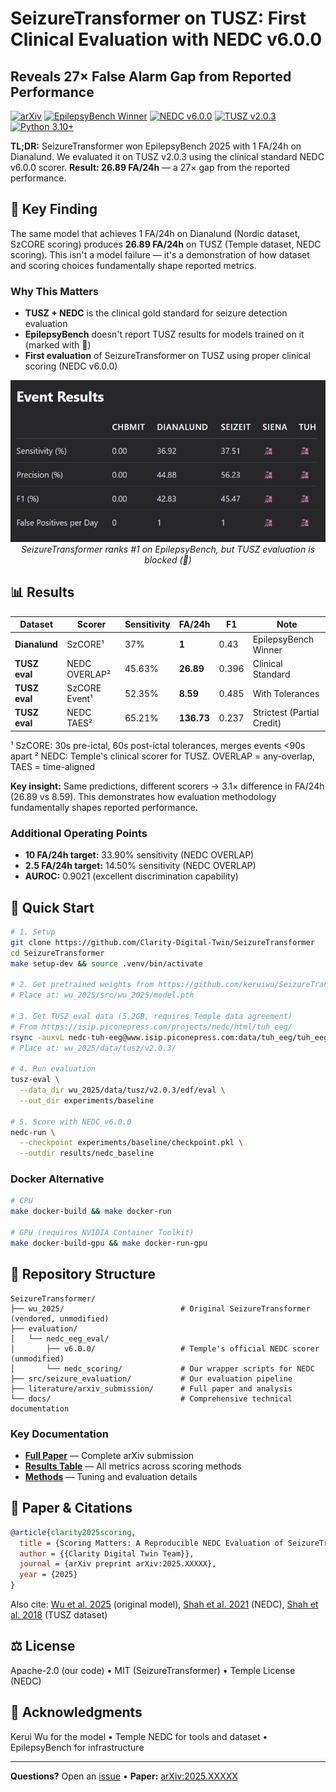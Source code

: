 # SeizureTransformer on TUSZ: First Clinical Evaluation with NEDC v6.0.0
## Reveals 27× False Alarm Gap from Reported Performance

[![arXiv](https://img.shields.io/badge/arXiv-2025.XXXXX-b31b1b.svg)](https://arxiv.org/abs/2025.XXXXX)
[![EpilepsyBench Winner](https://img.shields.io/badge/EpilepsyBench%202025-%231-gold.svg)](https://epilepsybenchmarks.com/challenge/)
[![NEDC v6.0.0](https://img.shields.io/badge/NEDC-v6.0.0-brightgreen.svg)](https://www.isip.piconepress.com/projects/nedc/)
[![TUSZ v2.0.3](https://img.shields.io/badge/TUSZ-v2.0.3-blue.svg)](https://isip.piconepress.com/projects/tuh_eeg/)
[![Python 3.10+](https://img.shields.io/badge/python-3.10+-blue.svg)](https://www.python.org/downloads/)

**TL;DR:** SeizureTransformer won EpilepsyBench 2025 with 1 FA/24h on Dianalund. We evaluated it on TUSZ v2.0.3 using the clinical standard NEDC v6.0.0 scorer. **Result: 26.89 FA/24h** — a 27× gap from the reported performance.

## 🎯 Key Finding

The same model that achieves 1 FA/24h on Dianalund (Nordic dataset, SzCORE scoring) produces **26.89 FA/24h** on TUSZ (Temple dataset, NEDC scoring). This isn't a model failure — it's a demonstration of how dataset and scoring choices fundamentally shape reported metrics.

### Why This Matters
- **TUSZ + NEDC** is the clinical gold standard for seizure detection evaluation
- **EpilepsyBench** doesn't report TUSZ results for models trained on it (marked with 🚂)
- **First evaluation** of SeizureTransformer on TUSZ using proper clinical scoring (NEDC v6.0.0)

<p align="center">
<img src="docs/images/wu_ebench.png" alt="EpilepsyBench showing SeizureTransformer #1 but no TUSZ results" width="600">
<br>
<em>SeizureTransformer ranks #1 on EpilepsyBench, but TUSZ evaluation is blocked (🚂)</em>
</p>

## 📊 Results

| Dataset | Scorer | Sensitivity | FA/24h | F1 | Note |
|---------|--------|-------------|--------|-----|------|
| **Dianalund** | SzCORE¹ | 37% | **1** | 0.43 | EpilepsyBench Winner |
| **TUSZ eval** | NEDC OVERLAP² | 45.63% | **26.89** | 0.396 | Clinical Standard |
| **TUSZ eval** | SzCORE Event¹ | 52.35% | **8.59** | 0.485 | With Tolerances |
| **TUSZ eval** | NEDC TAES² | 65.21% | **136.73** | 0.237 | Strictest (Partial Credit) |

¹ SzCORE: 30s pre-ictal, 60s post-ictal tolerances, merges events <90s apart
² NEDC: Temple's clinical scorer for TUSZ. OVERLAP = any-overlap, TAES = time-aligned

**Key insight:** Same predictions, different scorers → 3.1× difference in FA/24h (26.89 vs 8.59). This demonstrates how evaluation methodology fundamentally shapes reported performance.

### Additional Operating Points
- **10 FA/24h target:** 33.90% sensitivity (NEDC OVERLAP)
- **2.5 FA/24h target:** 14.50% sensitivity (NEDC OVERLAP)
- **AUROC:** 0.9021 (excellent discrimination capability)

## 🚀 Quick Start

```bash
# 1. Setup
git clone https://github.com/Clarity-Digital-Twin/SeizureTransformer
cd SeizureTransformer
make setup-dev && source .venv/bin/activate

# 2. Get pretrained weights from https://github.com/keruiwu/SeizureTransformer
# Place at: wu_2025/src/wu_2025/model.pth

# 3. Get TUSZ eval data (5.2GB, requires Temple data agreement)
# From https://isip.piconepress.com/projects/nedc/html/tuh_eeg/
rsync -auxvL nedc-tuh-eeg@www.isip.piconepress.com:data/tuh_eeg/tuh_eeg_seizure/v2.0.3/edf/eval .
# Place at: wu_2025/data/tusz/v2.0.3/

# 4. Run evaluation
tusz-eval \
  --data_dir wu_2025/data/tusz/v2.0.3/edf/eval \
  --out_dir experiments/baseline

# 5. Score with NEDC v6.0.0
nedc-run \
  --checkpoint experiments/baseline/checkpoint.pkl \
  --outdir results/nedc_baseline
```

### Docker Alternative

```bash
# CPU
make docker-build && make docker-run

# GPU (requires NVIDIA Container Toolkit)
make docker-build-gpu && make docker-run-gpu
```

## 📂 Repository Structure

```
SeizureTransformer/
├── wu_2025/                          # Original SeizureTransformer (vendored, unmodified)
├── evaluation/
│   └── nedc_eeg_eval/
│       ├── v6.0.0/                   # Temple's official NEDC scorer (unmodified)
│       └── nedc_scoring/             # Our wrapper scripts for NEDC
├── src/seizure_evaluation/           # Our evaluation pipeline
├── literature/arxiv_submission/      # Full paper and analysis
└── docs/                             # Comprehensive technical documentation
```

### Key Documentation
- **[Full Paper](literature/arxiv_submission/current_draft/FULL_PAPER_PURE.md)** — Complete arXiv submission
- **[Results Table](docs/results/FINAL_COMPREHENSIVE_RESULTS_TABLE.md)** — All metrics across scoring methods
- **[Methods](docs/evaluation/PARAMETER_TUNING_METHODOLOGY.md)** — Tuning and evaluation details

## 📝 Paper & Citations

```bibtex
@article{clarity2025scoring,
  title = {Scoring Matters: A Reproducible NEDC Evaluation of SeizureTransformer on TUSZ},
  author = {{Clarity Digital Twin Team}},
  journal = {arXiv preprint arXiv:2025.XXXXX},
  year = {2025}
}
```

Also cite: [Wu et al. 2025](https://arxiv.org/abs/2504.00336) (original model), [Shah et al. 2021](https://www.isip.piconepress.com/publications/conference_presentations/2021/ieee_spmb/evaluation/) (NEDC), [Shah et al. 2018](https://doi.org/10.3389/fninf.2018.00083) (TUSZ dataset)

## ⚖️ License

Apache-2.0 (our code) • MIT (SeizureTransformer) • Temple License (NEDC)

## 🙏 Acknowledgments

Kerui Wu for the model • Temple NEDC for tools and dataset • EpilepsyBench for infrastructure

---

**Questions?** Open an [issue](https://github.com/Clarity-Digital-Twin/SeizureTransformer/issues) • **Paper:** [arXiv:2025.XXXXX](https://arxiv.org/abs/2025.XXXXX)
